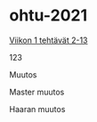 # ohtu-2021

[Viikon 1 tehtävät 2-13](https://github.com/Veikkosuhonen/ohtu-2021-viikko1/blob/master/README.md)

123

Muutos


Master muutos

Haaran muutos


